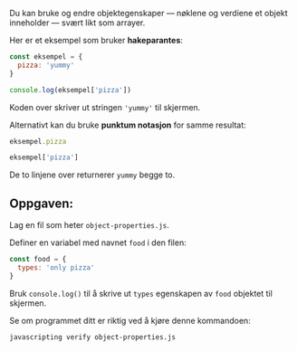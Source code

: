 Du kan bruke og endre objektegenskaper –– nøklene og verdiene et objekt inneholder –– svært likt som arrayer.

Her er et eksempel som bruker **hakeparantes**:

```js
const eksempel = {
  pizza: 'yummy'
}

console.log(eksempel['pizza'])
```

Koden over skriver ut stringen `'yummy'` til skjermen.

Alternativt kan du bruke **punktum notasjon** for samme resultat:

```js
eksempel.pizza

eksempel['pizza']
```

De to linjene over returnerer `yummy` begge to.

## Oppgaven:

Lag en fil som heter `object-properties.js`.

Definer en variabel med navnet `food` i den filen:

```js
const food = {
  types: 'only pizza'
}
```

Bruk `console.log()` til å skrive ut `types` egenskapen av `food` objektet til skjermen.

Se om programmet ditt er riktig ved å kjøre denne kommandoen:

```bash
javascripting verify object-properties.js
```
